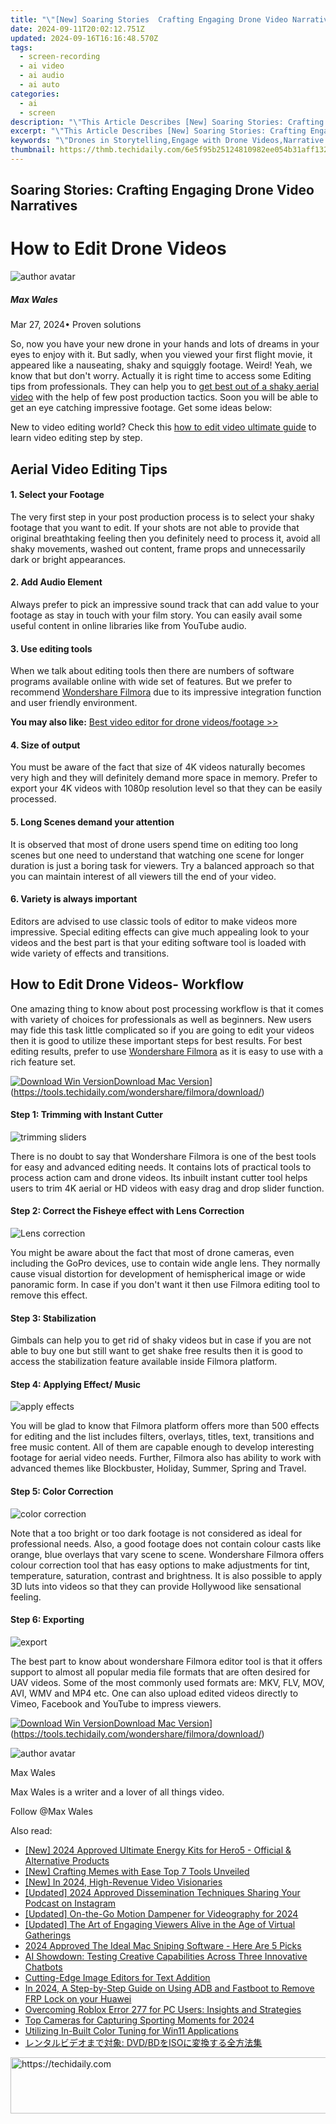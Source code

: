 ```yaml
---
title: "\"[New] Soaring Stories  Crafting Engaging Drone Video Narratives\""
date: 2024-09-11T20:02:12.751Z
updated: 2024-09-16T16:16:48.570Z
tags: 
  - screen-recording
  - ai video
  - ai audio
  - ai auto
categories: 
  - ai
  - screen
description: "\"This Article Describes [New] Soaring Stories: Crafting Engaging Drone Video Narratives\""
excerpt: "\"This Article Describes [New] Soaring Stories: Crafting Engaging Drone Video Narratives\""
keywords: "\"Drones in Storytelling,Engage with Drone Videos,Narrative Drones Tech,Captivating Drone Footage,Storytelling via Drones,Drone Video Crafting,High-Flying Stories\""
thumbnail: https://thmb.techidaily.com/6e5f95b25124810982ee054b31aff132061c491b9479b9ba216941d7d9600153.jpg
---
```


## Soaring Stories: Crafting Engaging Drone Video Narratives

# How to Edit Drone Videos

![author avatar](https://images.wondershare.com/filmora/article-images/max-wales-author.jpg)

##### Max Wales

 Mar 27, 2024• Proven solutions

So, now you have your new drone in your hands and lots of dreams in your eyes to enjoy with it. But sadly, when you viewed your first flight movie, it appeared like a nauseating, shaky and squiggly footage. Weird! Yeah, we know that but don't worry. Actually it is right time to access some Editing tips from professionals. They can help you to [get best out of a shaky aerial video](https://tools.techidaily.com/wondershare/filmora/download/) with the help of few post production tactics. Soon you will be able to get an eye catching impressive footage. Get some ideas below:

New to video editing world? Check this [how to edit video ultimate guide](https://tools.techidaily.com/wondershare/filmora/download/) to learn video editing step by step.

## Aerial Video Editing Tips

#### 1\. Select your Footage

The very first step in your post production process is to select your shaky footage that you want to edit. If your shots are not able to provide that original breathtaking feeling then you definitely need to process it, avoid all shaky movements, washed out content, frame props and unnecessarily dark or bright appearances.

#### 2\.  Add Audio Element

Always prefer to pick an impressive sound track that can add value to your footage as stay in touch with your film story. You can easily avail some useful content in online libraries like from YouTube audio.

#### 3\.  Use editing tools

When we talk about editing tools then there are numbers of software programs available online with wide set of features. But we prefer to recommend [Wondershare Filmora](https://tools.techidaily.com/wondershare/filmora/download/) due to its impressive integration function and user friendly environment.

**You may also like:** [Best video editor for drone videos/footage >>](https://tools.techidaily.com/wondershare/filmora/download/)

#### 4\. Size of output

You must be aware of the fact that size of 4K videos naturally becomes very high and they will definitely demand more space in memory. Prefer to export your 4K videos with 1080p resolution level so that they can be easily processed.

#### 5\. Long Scenes demand your attention

It is observed that most of drone users spend time on editing too long scenes but one need to understand that watching one scene for longer duration is just a boring task for viewers. Try a balanced approach so that you can maintain interest of all viewers till the end of your video.

#### 6\. Variety is always important

Editors are advised to use classic tools of editor to make videos more impressive. Special editing effects can give much appealing look to your videos and the best part is that your editing software tool is loaded with wide variety of effects and transitions.

## How to Edit Drone Videos- Workflow

One amazing thing to know about post processing workflow is that it comes with variety of choices for professionals as well as beginners. New users may fide this task little complicated so if you are going to edit your videos then it is good to utilize these important steps for best results. For best editing results, prefer to use [Wondershare Filmora](https://tools.techidaily.com/wondershare/filmora/download/) as it is easy to use with a rich feature set.

[![Download Win Version](https://images.wondershare.com/filmora/guide/download-btn-win.jpg)](https://tools.techidaily.com/wondershare/filmora/download/)[Download Mac Version](https://images.wondershare.com/filmora/guide/download-btn-mac.jpg)](https://tools.techidaily.com/wondershare/filmora/download/)

#### Step 1: Trimming with Instant Cutter

![trimming sliders](https://images.wondershare.com/filmora/guide/6-instant-cutter-trimming-sliders.jpg)

There is no doubt to say that Wondershare Filmora is one of the best tools for easy and advanced editing needs. It contains lots of practical tools to process action cam and drone videos. Its inbuilt instant cutter tool helps users to trim 4K aerial or HD videos with easy drag and drop slider function.

#### Step 2: Correct the Fisheye effect with Lens Correction

![Lens correction](https://images.wondershare.com/filmora/guide/4-action-cam-tool-lens-correction.jpg)

You might be aware about the fact that most of drone cameras, even including the GoPro devices, use to contain wide angle lens. They normally cause visual distortion for development of hemispherical image or wide panoramic form. In case if you don't want it then use Filmora editing tool to remove this effect.

#### Step 3: Stabilization

Gimbals can help you to get rid of shaky videos but in case if you are not able to buy one but still want to get shake free results then it is good to access the stabilization feature available inside Filmora platform.

#### Step 4: Applying Effect/ Music

![apply effects](https://images.wondershare.com/filmora/article-images/apply-effects-to-video.jpg)

You will be glad to know that Filmora platform offers more than 500 effects for editing and the list includes filters, overlays, titles, text, transitions and free music content. All of them are capable enough to develop interesting footage for aerial video needs. Further, Filmora also has ability to work with advanced themes like Blockbuster, Holiday, Summer, Spring and Travel.

#### Step 5: Color Correction

![color correction](https://images.wondershare.com/filmora/article-images/color-adjusting.jpg)

Note that a too bright or too dark footage is not considered as ideal for professional needs. Also, a good footage does not contain colour casts like orange, blue overlays that vary scene to scene. Wondershare Filmora offers colour correction tool that has easy options to make adjustments for tint, temperature, saturation, contrast and brightness. It is also possible to apply 3D luts into videos so that they can provide Hollywood like sensational feeling.

#### Step 6: Exporting

![export](https://images.wondershare.com/filmora/article-images/export-output.jpg)

The best part to know about wondershare Filmora editor tool is that it offers support to almost all popular media file formats that are often desired for UAV videos. Some of the most commonly used formats are: MKV, FLV, MOV, AVI, WMV and MP4 etc. One can also upload edited videos directly to Vimeo, Facebook and YouTube to impress viewers.

[![Download Win Version](https://images.wondershare.com/filmora/guide/download-btn-win.jpg)](https://tools.techidaily.com/wondershare/filmora/download/)[Download Mac Version](https://images.wondershare.com/filmora/guide/download-btn-mac.jpg)](https://tools.techidaily.com/wondershare/filmora/download/)

![author avatar](https://images.wondershare.com/filmora/article-images/max-wales-author.jpg)

Max Wales

Max Wales is a writer and a lover of all things video.

Follow @Max Wales


<ins class="adsbygoogle"
     style="display:block"
     data-ad-format="autorelaxed"
     data-ad-client="ca-pub-7571918770474297"
     data-ad-slot="1223367746"></ins>



<ins class="adsbygoogle"
     style="display:block"
     data-ad-client="ca-pub-7571918770474297"
     data-ad-slot="8358498916"
     data-ad-format="auto"
     data-full-width-responsive="true"></ins>


<span class="atpl-alsoreadstyle">Also read:</span>
<div><ul>
<li><a href="https://article-files.techidaily.com/new-2024-approved-ultimate-energy-kits-for-hero5-official-and-alternative-products/"><u>[New] 2024 Approved Ultimate Energy Kits for Hero5 - Official & Alternative Products</u></a></li>
<li><a href="https://fox-cloud.techidaily.com/new-crafting-memes-with-ease-top-7-tools-unveiled/"><u>[New] Crafting Memes with Ease Top 7 Tools Unveiled</u></a></li>
<li><a href="https://eaxpv-info.techidaily.com/new-in-2024-high-revenue-video-visionaries/"><u>[New] In 2024, High-Revenue Video Visionaries</u></a></li>
<li><a href="https://fox-cloud.techidaily.com/updated-2024-approved-dissemination-techniques-sharing-your-podcast-on-instagram/"><u>[Updated] 2024 Approved Dissemination Techniques Sharing Your Podcast on Instagram</u></a></li>
<li><a href="https://fox-cloud.techidaily.com/updated-on-the-go-motion-dampener-for-videography-for-2024/"><u>[Updated] On-the-Go Motion Dampener for Videography for 2024</u></a></li>
<li><a href="https://fox-cloud.techidaily.com/updated-the-art-of-engaging-viewers-alive-in-the-age-of-virtual-gatherings/"><u>[Updated] The Art of Engaging Viewers Alive in the Age of Virtual Gatherings</u></a></li>
<li><a href="https://video-screen-grab.techidaily.com/2024-approved-the-ideal-mac-sniping-software-here-are-5-picks/"><u>2024 Approved The Ideal Mac Sniping Software - Here Are 5 Picks</u></a></li>
<li><a href="https://tech-haven.techidaily.com/ai-showdown-testing-creative-capabilities-across-three-innovative-chatbots/"><u>AI Showdown: Testing Creative Capabilities Across Three Innovative Chatbots</u></a></li>
<li><a href="https://extra-lessons.techidaily.com/cutting-edge-image-editors-for-text-addition/"><u>Cutting-Edge Image Editors for Text Addition</u></a></li>
<li><a href="https://android-frp.techidaily.com/in-2024-a-step-by-step-guide-on-using-adb-and-fastboot-to-remove-frp-lock-on-your-huawei-by-drfone-android/"><u>In 2024, A Step-by-Step Guide on Using ADB and Fastboot to Remove FRP Lock on your Huawei</u></a></li>
<li><a href="https://win-answers.techidaily.com/overcoming-roblox-error-277-for-pc-users-insights-and-strategies/"><u>Overcoming Roblox Error 277 for PC Users: Insights and Strategies</u></a></li>
<li><a href="https://fox-cloud.techidaily.com/top-cameras-for-capturing-sporting-moments-for-2024/"><u>Top Cameras for Capturing Sporting Moments for 2024</u></a></li>
<li><a href="https://windows11.techidaily.com/utilizing-in-built-color-tuning-for-win11-applications/"><u>Utilizing In-Built Color Tuning for Win11 Applications</u></a></li>
<li><a href="https://some-knowledge.techidaily.com/dvdbdiso/"><u>レンタルビデオまで対象: DVD/BDをISOに変換する全方法集</u></a></li>
</ul></div>

<!-- affiliate ads begin -->
<a href="https://appsumo.8odi.net/c/5597632/2123729/7443" target="_top" id="2123729">
  <img src="//a.impactradius-go.com/display-ad/7443-2123729" border="0" alt="https://techidaily.com" width="600" height="90"/>
</a>
<img height="0" width="0" src="https://appsumo.8odi.net/i/5597632/2123729/7443" style="position:absolute;visibility:hidden;" border="0" />
<!-- affiliate ads end -->

